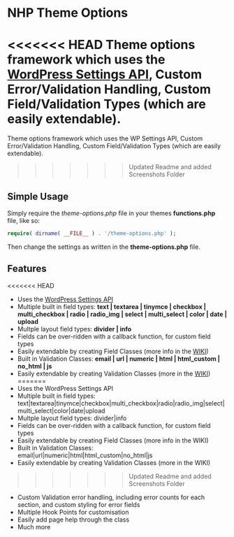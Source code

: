 # NHP Theme Options #

<<<<<<< HEAD
Theme options framework which uses the  [WordPress Settings API](http://codex.wordpress.org/Settings_API "WordPress Settings API"), Custom Error/Validation Handling, Custom Field/Validation Types (which are easily extendable).
=======
Theme options framework which uses the  WP Settings API, Custom Error/Validation Handling, Custom Field/Validation Types (which are easily extendable).
>>>>>>> Updated Readme and added Screenshots Folder

## Simple Usage ##

Simply require the *theme-options.php* file in your themes **functions.php** file, like so:

```php
require( dirname( __FILE__ ) . '/theme-options.php' );
```

Then change the settings as written in the **theme-options.php** file.

## Features ##

<<<<<<< HEAD
* Uses the [WordPress Settings API](http://codex.wordpress.org/Settings_API "WordPress Settings API")
* Multiple built in field types: **text | textarea | tinymce | checkbox | multi_checkbox | radio | radio_img | select | multi_select | color | date | upload**
* Multple layout field types: **divider | info**
* Fields can be over-ridden with a callback function, for custom field types
* Easily extendable by creating Field Classes (more info in the [WIKI](https://github.com/leemason/NHP-Theme-Options-Framework/wiki "WIKI"))
* Built in Validation Classes: **email | url | numeric | html | html_custom | no_html | js**
* Easily extendable by creating Validation Classes (more in the [WIKI](https://github.com/leemason/NHP-Theme-Options-Framework/wiki "WIKI"))
=======
* Uses the WordPress Settings API
* Multiple built in field types: text|textarea|tinymce|checkbox|multi_checkbox|radio|radio_img|select|multi_select|color|date|upload
* Multple layout field types: divider|info
* Fields can be over-ridden with a callback function, for custom field types
* Easily extendable by creating Field Classes (more info in the WIKI)
* Built in Validation Classes: email|url|numeric|html|html_custom|no_html|js
* Easily extendable by creating Validation Classes (more in the WIKI)
>>>>>>> Updated Readme and added Screenshots Folder
* Custom Validation error handling, including error counts for each section, and custom styling for error fields
* Multiple Hook Points for customisation
* Easily add page help through the class
* Much more